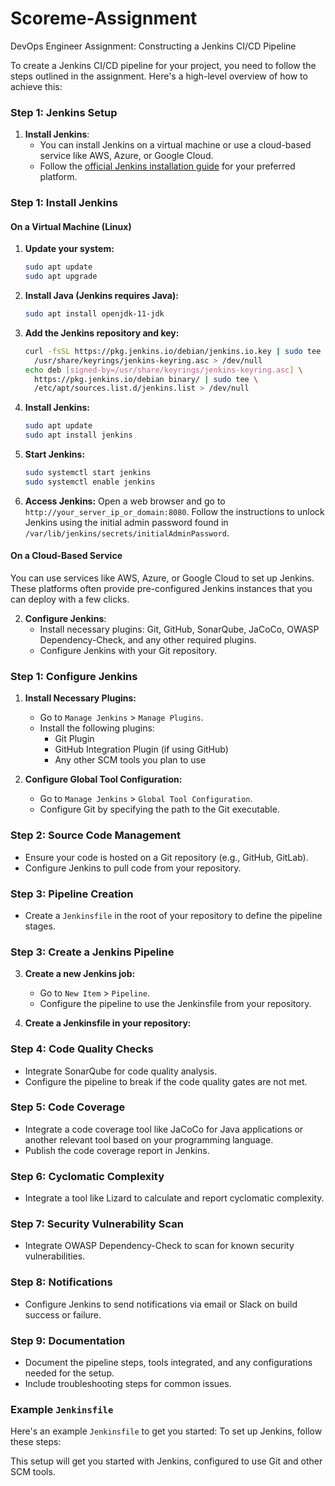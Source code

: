 # Scoreme-Assignment
DevOps Engineer Assignment: Constructing a Jenkins CI/CD Pipeline


To create a Jenkins CI/CD pipeline for your project, you need to follow the steps outlined in the assignment. Here's a high-level overview of how to achieve this:

### Step 1: Jenkins Setup
1. **Install Jenkins**:
   - You can install Jenkins on a virtual machine or use a cloud-based service like AWS, Azure, or Google Cloud.
   - Follow the [official Jenkins installation guide](https://www.jenkins.io/doc/book/installing/) for your preferred platform.
### Step 1: Install Jenkins

#### On a Virtual Machine (Linux)

1. **Update your system:**
    ```bash
    sudo apt update
    sudo apt upgrade
    ```

2. **Install Java (Jenkins requires Java):**
    ```bash
    sudo apt install openjdk-11-jdk
    ```

3. **Add the Jenkins repository and key:**
    ```bash
    curl -fsSL https://pkg.jenkins.io/debian/jenkins.io.key | sudo tee \
      /usr/share/keyrings/jenkins-keyring.asc > /dev/null
    echo deb [signed-by=/usr/share/keyrings/jenkins-keyring.asc] \
      https://pkg.jenkins.io/debian binary/ | sudo tee \
      /etc/apt/sources.list.d/jenkins.list > /dev/null
    ```

4. **Install Jenkins:**
    ```bash
    sudo apt update
    sudo apt install jenkins
    ```

5. **Start Jenkins:**
    ```bash
    sudo systemctl start jenkins
    sudo systemctl enable jenkins
    ```

6. **Access Jenkins:**
    Open a web browser and go to `http://your_server_ip_or_domain:8080`. Follow the instructions to unlock Jenkins using the initial admin password found in `/var/lib/jenkins/secrets/initialAdminPassword`.

#### On a Cloud-Based Service

You can use services like AWS, Azure, or Google Cloud to set up Jenkins. These platforms often provide pre-configured Jenkins instances that you can deploy with a few clicks.


2. **Configure Jenkins**:
   - Install necessary plugins: Git, GitHub, SonarQube, JaCoCo, OWASP Dependency-Check, and any other required plugins.
   - Configure Jenkins with your Git repository.
### Step 1: Configure Jenkins

1. **Install Necessary Plugins:**
    - Go to `Manage Jenkins` > `Manage Plugins`.
    - Install the following plugins:
        - Git Plugin
        - GitHub Integration Plugin (if using GitHub)
        - Any other SCM tools you plan to use

2. **Configure Global Tool Configuration:**
    - Go to `Manage Jenkins` > `Global Tool Configuration`.
    - Configure Git by specifying the path to the Git executable.


### Step 2: Source Code Management
- Ensure your code is hosted on a Git repository (e.g., GitHub, GitLab).
- Configure Jenkins to pull code from your repository.

### Step 3: Pipeline Creation
- Create a `Jenkinsfile` in the root of your repository to define the pipeline stages.
      
### Step 3: Create a Jenkins Pipeline

3. **Create a new Jenkins job:**
    - Go to `New Item` > `Pipeline`.
    - Configure the pipeline to use the Jenkinsfile from your repository.

1. **Create a Jenkinsfile in your repository:**


   


### Step 4: Code Quality Checks
- Integrate SonarQube for code quality analysis.
- Configure the pipeline to break if the code quality gates are not met.

### Step 5: Code Coverage
- Integrate a code coverage tool like JaCoCo for Java applications or another relevant tool based on your programming language.
- Publish the code coverage report in Jenkins.

### Step 6: Cyclomatic Complexity
- Integrate a tool like Lizard to calculate and report cyclomatic complexity.

### Step 7: Security Vulnerability Scan
- Integrate OWASP Dependency-Check to scan for known security vulnerabilities.

### Step 8: Notifications
- Configure Jenkins to send notifications via email or Slack on build success or failure.

### Step 9: Documentation
- Document the pipeline steps, tools integrated, and any configurations needed for the setup.
- Include troubleshooting steps for common issues.

### Example `Jenkinsfile`
Here's an example `Jenkinsfile` to get you started:
To set up Jenkins, follow these steps:






This setup will get you started with Jenkins, configured to use Git and other SCM tools.




